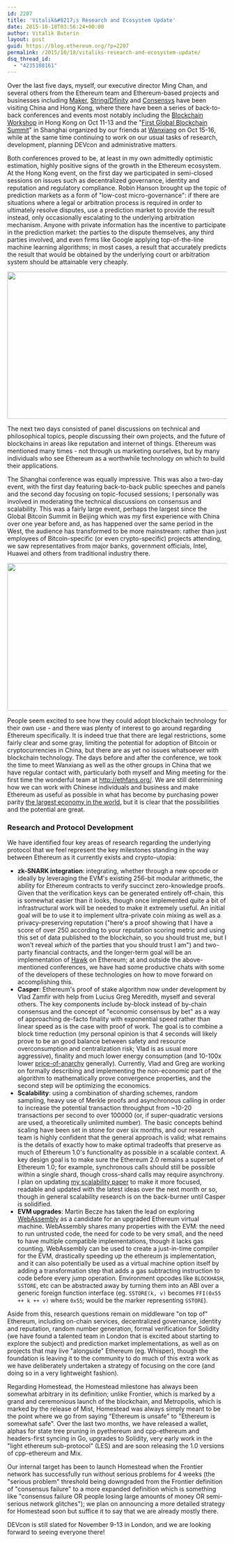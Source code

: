 ```yaml
---
id: 2207
title: 'Vitalik&#8217;s Research and Ecosystem Update'
date: 2015-10-18T03:56:24+00:00
author: Vitalik Buterin
layout: post
guid: https://blog.ethereum.org/?p=2207
permalink: /2015/10/18/vitaliks-research-and-ecosystem-update/
dsq_thread_id:
  - "4235108161"
---
```

Over the last five days, myself, our executive director Ming Chan, and several others from the Ethereum team and Ethereum-based projects and businesses including <a href="http://makerdao.com">Maker</a>, <a href="http://dfinity.io/">String/Dfinity</a> and <a href="http://consensys.net">Consensys</a> have been visiting China and Hong Kong, where there have been a series of back-to-back conferences and events most notably including the <a href="http://blockchainworkshops.org/">Blockchain Workshop</a> in Hong Kong on Oct 11-13 and the "<a href="http://www.hbrchina.org/150922/index.shtml">First Global Blockchain Summit</a>" in Shanghai organized by our friends at <a href="http://www.wanxiang.com.cn/product/index.asp">Wanxiang</a> on Oct 15-16, while at the same time continuing to work on our usual tasks of research, development, planning DEVcon and administrative matters.

Both conferences proved to be, at least in my own admittedly optimistic estimation, highly positive signs of the growth in the Ethereum ecosystem. At the Hong Kong event, on the first day we participated in semi-closed sessions on issues such as decentralized governance, identity and reputation and regulatory compliance. Robin Hanson brought up the topic of prediction markets as a form of "low-cost micro-governance": if there are situations where a legal or arbitration process is required in order to ultimately resolve disputes, use a prediction market to provide the result instead, only occasionally escalating to the underlying arbitration mechanism. Anyone with private information has the incentive to participate in the prediction market: the parties to the dispute themselves, any third parties involved, and even firms like Google applying top-of-the-line machine learning algorithms; in most cases, a result that accurately predicts the result that would be obtained by the underlying court or arbitration system should be attainable very cheaply.

<img class="alignnone" src="http://allcoinsnews.com/wp-content/uploads/2015/10/20151012_144450.jpg" alt="" width="601" height="338" />

The next two days consisted of panel discussions on technical and philosophical topics, people discussing their own projects, and the future of blockchains in areas like reputation and internet of things. Ethereum was mentioned many times - not through us marketing ourselves, but by many individuals who see Ethereum as a worthwhile technology on which to build their applications.

The Shanghai conference was equally impressive. This was also a two-day event, with the first day featuring back-to-back public speeches and panels and the second day focusing on topic-focused sessions; I personally was involved in moderating the technical discussions on consensus and scalability. This was a fairly large event, perhaps the largest since the Global Bitcoin Summit in Beijing which was my first experience with China over one year before and, as has happened over the same period in the West, the audience has transformed to be more mainstream: rather than just employees of Bitcoin-specific (or even crypto-specific) projects attending, we saw representatives from major banks, government officials, Intel, Huawei and others from traditional industry there.

<img class="alignnone" src="http://www.bitcoin86.com/uploads/allimg/151015/1-151015100R2.jpg" alt="" width="602" height="339" />

People seem excited to see how they could adopt blockchain technology for their own use - and there was plenty of interest to go around regarding Ethereum specifically. It is indeed true that there are legal restrictions, some fairly clear and some gray, limiting the potential for adoption of Bitcoin or cryptocurrencies in China, but there are as yet no issues whatsoever with blockchain technology. The days before and after the conference, we took the time to meet Wanxiang as well as the other groups in China that we have regular contact with, particularly both myself and Ming meeting for the first time the wonderful team at <a href="http://ethfans.org/">http://ethfans.org/</a>. We are still determining how we can work with Chinese individuals and business and make Ethereum as useful as possible in what has become by purchasing power parity <a href="https://en.wikipedia.org/wiki/List_of_countries_by_GDP_%28PPP%29">the largest economy in the world</a>, but it is clear that the possibilities and the potential are great.
<h3>Research and Protocol Development</h3>
We have identified four key areas of research regarding the underlying protocol that we feel represent the key milestones standing in the way between Ethereum as it currently exists and crypto-utopia:
<ul>
	<li><strong>zk-SNARK integration</strong>: integrating, whether through a new opcode or ideally by leveraging the EVM's existing 256-bit modular arithmetic, the ability for Ethereum contracts to verify succinct zero-knowledge proofs. Given that the verification keys can be generated entirely off-chain, this is somewhat easier than it looks, though once implemented quite a bit of infrastructural work will be needed to make it extremely useful. An initial goal will be to use it to implement ultra-private coin mixing as well as a privacy-preserving reputation ("here's a proof showing that I have a score of over 250 according to your reputation scoring metric and using this set of data published to the blockchain, so you should trust me, but I won't reveal <em>which</em> of the parties that you should trust I am") and two-party financial contracts, and the longer-term goal will be an implementation of <a href="http://oblivm.com/hawk/">Hawk</a> on Ethereum; at and outside the above-mentioned conferences, we have had some productive chats with some of the developers of these technologies on how to move forward on accomplishing this.</li>
	<li><strong>Casper</strong>: Ethereum's proof of stake algorithm now under development by Vlad Zamfir with help from Lucius Greg Meredith, myself and several others. The key components include by-block instead of by-chain consensus and the concept of "economic consensus by bet" as a way of approaching de-facto finality with exponential speed rather than linear speed as is the case with proof of work. The goal is to combine a block time reduction (my personal opinion is that 4 seconds will likely prove to be an good balance between safety and resource overconsumption and centralization risk; Vlad is as usual more aggressive), finality and much lower energy consumption (and 10-100x lower <a href="https://en.wikipedia.org/wiki/Price_of_anarchy">price-of-anarchy</a> generally). Currently, Vlad and Greg are working on formally describing and implementing the non-economic part of the algorithm to mathematically prove convergence properties, and the second step will be optimizing the economics.</li>
	<li><strong>Scalability</strong>: using a combination of sharding schemes, random sampling, heavy use of Merkle proofs and asynchronous calling in order to increase the potential transaction throughput from ~10-20 transactions per second to over 100000 (or, if super-quadratic versions are used, a theoretically unlimited number). The basic concepts behind scaling have been set in stone for over six months, and our research team is highly confident that the general approach is valid; what remains is the details of exactly how to make optimal tradeoffs that preserve as much of Ethereum 1.0's functionality as possible in a scalable context. A key design goal is to make sure the Ethereum 2.0 remains a superset of Ethereum 1.0; for example, synchronous calls should still be possible within a single shard, though cross-shard calls may require asynchrony. I plan on updating <a href="http://github.com/vbuterin/scalability_paper">my scalability paper</a> to make it more focused, readable and updated with the latest ideas over the next month or so, though in general scalability research is on the back-burner until Casper is solidified.</li>
	<li><strong>EVM upgrades</strong>: Martin Becze has taken the lead on exploring <a href="https://en.wikipedia.org/wiki/WebAssembly">WebAssembly</a> as a candidate for an upgraded Ethereum virtual machine. WebAssembly shares many properties with the EVM: the need to run untrusted code, the need for code to be very small, and the need to have multiple compatible implementations, though it lacks gas counting. WebAssembly can be used to create a just-in-time compiler for the EVM, drastically speeding up the ethereum js implementation, and it can also potentially be used as a virtual machine option itself by adding a transformation step that adds a gas subtracting instruction to code before every jump operation. Environment opcodes like <code>BLOCKHASH</code>, <code>SSTORE</code>, etc can be abstracted away by turning them into an ABI over a generic foreign function interface (eg. <code>SSTORE(k, v)</code> becomes <code>FFI(0x55 ++ k ++ v)</code> where <code>0x55</code>; would be the marker representing <code>SSTORE</code>).</li>
</ul>
Aside from this, research questions remain on middleware "on top of" Ethereum, including on-chain services, decentralized governance, identity and reputation, random number generation, formal verification for Solidity (we have found a talented team in London that is excited about starting to explore the subject) and prediction market implementations, as well as on projects that may live "alongside" Ethereum (eg. Whisper), though the foundation is leaving it to the community to do much of this extra work as we have deliberately undertaken a strategy of focusing on the core (and doing so in a very lightweight fashion).

Regarding Homestead, the Homestead milestone has always been somewhat arbitrary in its definition; unlike Frontier, which is marked by a grand and ceremonious launch of the blockchain, and Metropolis, which is marked by the release of Mist, Homestead was always simply meant to be the point where we go from saying "Ethereum is unsafe" to "Ethereum is somewhat safe". Over the last two months, we have released a wallet, alphas for state tree pruning in pyethereum and cpp-ethereum and headers-first syncing in Go, upgrades to Solidity, very early work in the "light ethereum sub-protocol" (LES) and are soon releasing the 1.0 versions of cpp-ethereum and Mix.

Our internal target has been to launch Homestead when the Frontier network has successfully run without serious problems for 4 weeks (the "serious problem" threshold being downgraded from the Frontier definition of "consensus failure" to a more expanded definition which is something like "consensus failure OR people losing large amounts of money OR semi-serious network glitches"); we plan on announcing a more detailed strategy for Homestead soon but suffice it to say that we are already mostly there.

DEVcon is still slated for November 9-13 in London, and we are looking forward to seeing everyone there!